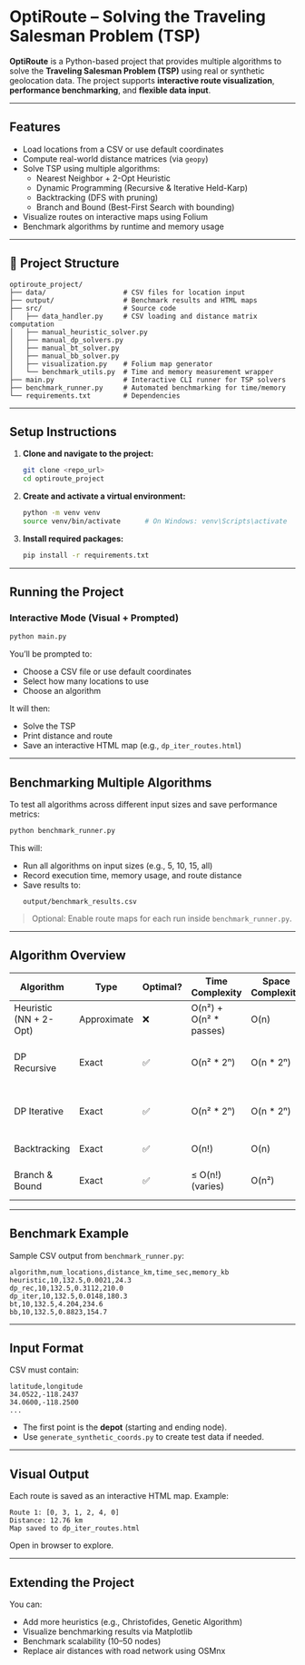 
#  OptiRoute – Solving the Traveling Salesman Problem (TSP)

**OptiRoute** is a Python-based project that provides multiple algorithms to solve the **Traveling Salesman Problem (TSP)** using real or synthetic geolocation data. The project supports **interactive route visualization**, **performance benchmarking**, and **flexible data input**.

---

##  Features

- Load locations from a CSV or use default coordinates
- Compute real-world distance matrices (via `geopy`)
- Solve TSP using multiple algorithms:
  - Nearest Neighbor + 2-Opt Heuristic
  - Dynamic Programming (Recursive & Iterative Held-Karp)
  - Backtracking (DFS with pruning)
  - Branch and Bound (Best-First Search with bounding)
- Visualize routes on interactive maps using Folium
- Benchmark algorithms by runtime and memory usage

---

## 📁 Project Structure

```
optiroute_project/
├── data/                   # CSV files for location input
├── output/                 # Benchmark results and HTML maps
├── src/                    # Source code
│   ├── data_handler.py     # CSV loading and distance matrix computation
│   ├── manual_heuristic_solver.py
│   ├── manual_dp_solvers.py
│   ├── manual_bt_solver.py
│   ├── manual_bb_solver.py
│   ├── visualization.py    # Folium map generator
│   └── benchmark_utils.py  # Time and memory measurement wrapper
├── main.py                 # Interactive CLI runner for TSP solvers
├── benchmark_runner.py     # Automated benchmarking for time/memory
└── requirements.txt        # Dependencies
```

---

##  Setup Instructions

1. **Clone and navigate to the project:**
   ```bash
   git clone <repo_url>
   cd optiroute_project
   ```

2. **Create and activate a virtual environment:**
   ```bash
   python -m venv venv
   source venv/bin/activate      # On Windows: venv\Scripts\activate
   ```

3. **Install required packages:**
   ```bash
   pip install -r requirements.txt
   ```

---

## Running the Project

### Interactive Mode (Visual + Prompted)
```bash
python main.py
```

You’ll be prompted to:
- Choose a CSV file or use default coordinates
- Select how many locations to use
- Choose an algorithm

It will then:
- Solve the TSP
- Print distance and route
- Save an interactive HTML map (e.g., `dp_iter_routes.html`)

---

##  Benchmarking Multiple Algorithms

To test all algorithms across different input sizes and save performance metrics:

```bash
python benchmark_runner.py
```

This will:
- Run all algorithms on input sizes (e.g., 5, 10, 15, all)
- Record execution time, memory usage, and route distance
- Save results to:
  ```
  output/benchmark_results.csv
  ```

> Optional: Enable route maps for each run inside `benchmark_runner.py`.

---

##  Algorithm Overview

| Algorithm       | Type      | Optimal? | Time Complexity      | Space Complexity | Notes |
|----------------|-----------|----------|----------------------|------------------|-------|
| Heuristic (NN + 2-Opt) | Approximate | ❌ | O(n²) + O(n² * passes) | O(n) | Fast, scalable |
| DP Recursive    | Exact     | ✅ | O(n² * 2ⁿ)             | O(n * 2ⁿ)         | Held-Karp, top-down |
| DP Iterative    | Exact     | ✅ | O(n² * 2ⁿ)             | O(n * 2ⁿ)         | Bottom-up Held-Karp |
| Backtracking    | Exact     | ✅ | O(n!)                  | O(n)              | DFS + pruning |
| Branch & Bound  | Exact     | ✅ | ≤ O(n!) (varies)       | O(n²)             | Best-First + bounds |

---

##  Benchmark Example

Sample CSV output from `benchmark_runner.py`:

```csv
algorithm,num_locations,distance_km,time_sec,memory_kb
heuristic,10,132.5,0.0021,24.3
dp_rec,10,132.5,0.3112,210.0
dp_iter,10,132.5,0.0148,180.3
bt,10,132.5,4.204,234.6
bb,10,132.5,0.8823,154.7
```

---

## Input Format

CSV must contain:
```csv
latitude,longitude
34.0522,-118.2437
34.0600,-118.2500
...
```

- The first point is the **depot** (starting and ending node).
- Use `generate_synthetic_coords.py` to create test data if needed.

---

##  Visual Output

Each route is saved as an interactive HTML map. Example:
```
Route 1: [0, 3, 1, 2, 4, 0]
Distance: 12.76 km
Map saved to dp_iter_routes.html
```

Open in browser to explore.

---

##  Extending the Project

You can:
- Add more heuristics (e.g., Christofides, Genetic Algorithm)
- Visualize benchmarking results via Matplotlib
- Benchmark scalability (10–50 nodes)
- Replace air distances with road network using OSMnx
